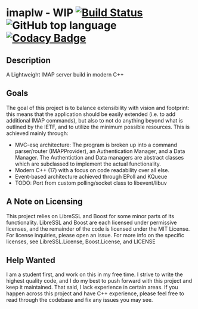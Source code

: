 # imaplw - WIP [![Build Status](https://travis-ci.com/ztipnis/imaplw.svg?branch=master)](https://travis-ci.com/ztipnis/imaplw) ![GitHub top language](https://img.shields.io/github/languages/top/ztipnis/imaplw) [![Codacy Badge](https://api.codacy.com/project/badge/Grade/1b53779bb2554982836ead4d37256113)](https://app.codacy.com/manual/ztipnis/imaplw?utm_source=github.com&utm_medium=referral&utm_content=ztipnis/imaplw&utm_campaign=Badge_Grade_Dashboard)

## Description
A Lightweight IMAP server build in modern C++

## Goals
The goal of this project is to balance extensibility with vision and footprint: this means that the application should be easily extended (i.e. to add additional IMAP commands), but also to not do anything beyond what is outlined by the IETF, and to utilize the minimum possible resources.
This is achieved mainly through:
  * MVC-esq architecture: The program is broken up into a command parser/router (IMAPProvider), an Authentication Manager, and a Data Manager. The Authentiction and Data managers are abstract classes which are subclassed to implement the actual functionality.
  * Modern C++ (17) with a focus on code readability over all else.
  * Event-based architecture achieved through EPoll and KQueue
  * TODO: Port from custom polling/socket class to libevent/libuv

## A Note on Licensing
This project relies on LibreSSL and Boost for some minor parts of its functionality. LibreSSL and Boost are each licensed under permissive licenses, and the remainder of the code is licensed under the MIT License. For license inquiries, please open an issue. For more info on the specific licenses, see LibreSSL.License, Boost.License, and LICENSE

## Help Wanted
I am a student first, and work on this in my free time. I strive to write the highest quality code, and I do my best to push forward with this project and keep it maintained. That said, I lack experience in certain areas. If you happen across this project and have C++ experience, please feel free to read through the codebase and fix any issues you may see.